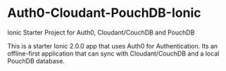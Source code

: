 # Auth0-Cloudant-PouchDB-Ionic
Ionic Starter Project for Auth0, Cloudant/CouchDB and PouchDB

This is a starter Ionic 2.0.0 app that uses Auth0 for Authentication. Its an offline-first application that can sync with Cloudant/CouchDB and a local PouchDB database.
